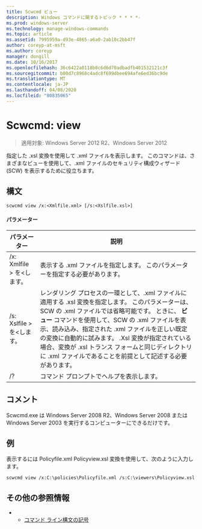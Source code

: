 ```yaml
---
title: Scwcmd ビュー
description: Windows コマンドに関するトピック * * * *-
ms.prod: windows-server
ms.technology: manage-windows-commands
ms.topic: article
ms.assetid: 7995959a-d93e-4865-a6a0-2ab18c2bb47f
author: coreyp-at-msft
ms.author: coreyp
manager: dongill
ms.date: 10/16/2017
ms.openlocfilehash: 36c6422a0118b0c6d6d70adbadfb401532121c3f
ms.sourcegitcommit: b00d7c8968c4adc8f699dbee694afe6ed36bc9de
ms.translationtype: MT
ms.contentlocale: ja-JP
ms.lasthandoff: 04/08/2020
ms.locfileid: "80835065"
---
```

# <a name="scwcmd-view"></a>Scwcmd: view

> 適用対象: Windows Server 2012 R2、Windows Server 2012

指定した .xsl 変換を使用して .xml ファイルを表示します。 このコマンドは、さまざまなビューを使用して、.xml ファイルのセキュリティ構成ウィザード (SCW) を表示するために役立ちます。

## <a name="syntax"></a>構文

```
scwcmd view /x:<Xmlfile.xml> [/s:<Xslfile.xsl>]
```

#### <a name="parameters"></a>パラメーター

|パラメーター|説明|
|---------|-----------|
|/x: Xmlfile > を\<します。|表示する .xml ファイルを指定します。 このパラメーターを指定する必要があります。|
|/s: Xslfile > を\<します。|レンダリング プロセスの一環として、.xml ファイルに適用する .xsl 変換を指定します。 このパラメーターは、SCW の .xml ファイルでは省略可能です。 ときに、 **ビュー** コマンドを使用して、SCW の .xml ファイルを表示、読み込み、指定された .xml ファイルを正しい既定の変換に自動的に試みます。 .Xsl 変換が指定されている場合、変換が .xsl トランス フォームと同じディレクトリに .xml ファイルであることを前提として記述する必要があります。|
|/?|コマンド プロンプトでヘルプを表示します。|

## <a name="remarks"></a>コメント

Scwcmd.exe は Windows Server 2008 R2、Windows Server 2008 または Windows Server 2003 を実行するコンピューターにできるだけです。

## <a name="examples"></a><a name=BKMK_Examples></a>例

表示するには Policyfile.xml Policyview.xsl 変換を使用して、次のように入力します。
```
scwcmd view /x:C:\policies\Policyfile.xml /s:C:\viewers\Policyview.xsl
```

## <a name="additional-references"></a>その他の参照情報

-   - [コマンド ライン構文の記号](command-line-syntax-key.md)